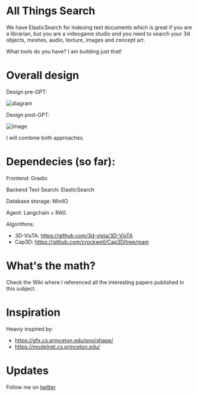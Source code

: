 # All Things Search

We have ElasticSearch for indexing text documents which is great if you are a librarian, but you are a videogame studio and you need to search your 3d objects, meshes, audio, texture, images and concept art.

What tools do you have? I am building just that!

# Overall design

Design pre-GPT:

![diagram](https://github.com/himerosai/allthingsearch/assets/153864679/b2c8049d-661b-41bb-a50d-c00bfbc63ad1)

Design post-GPT:

![image](https://github.com/himerosai/allthingsearch/assets/153864679/f89c445d-68e4-45c3-bb2d-ce7634f0b682)

I will combine both approaches.
# Dependecies (so far):

Frontend: Gradio

Backend Text Search: ElasticSearch

Database storage: MiniIO

Agent: Langchain + RAG


Algorithms:
* 3D-VisTA: https://github.com/3d-vista/3D-VisTA
* Cap3D: https://github.com/crockwell/Cap3D/tree/main

# What's the math?

Check the Wiki where I referenced all the interesting papers published in this subject.

# Inspiration

Heaviy inspired by:

* https://gfx.cs.princeton.edu/proj/shape/
* https://modelnet.cs.princeton.edu/

# Updates

Follow me on [twitter](https://x.com/HimerosAI)

